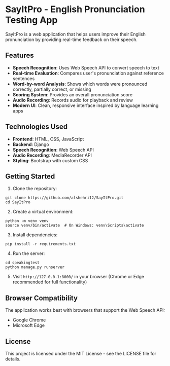 # SayItPro - English Pronunciation Testing App

SayItPro is a web application that helps users improve their English pronunciation by providing real-time feedback on their speech.

## Features

- **Speech Recognition**: Uses Web Speech API to convert speech to text
- **Real-time Evaluation**: Compares user's pronunciation against reference sentences
- **Word-by-word Analysis**: Shows which words were pronounced correctly, partially correct, or missing
- **Scoring System**: Provides an overall pronunciation score
- **Audio Recording**: Records audio for playback and review
- **Modern UI**: Clean, responsive interface inspired by language learning apps

## Technologies Used

- **Frontend**: HTML, CSS, JavaScript
- **Backend**: Django
- **Speech Recognition**: Web Speech API
- **Audio Recording**: MediaRecorder API
- **Styling**: Bootstrap with custom CSS

## Getting Started

1. Clone the repository:
```
git clone https://github.com/alshehri12/SayItPro.git
cd SayItPro
```

2. Create a virtual environment:
```
python -m venv venv
source venv/bin/activate  # On Windows: venv\Scripts\activate
```

3. Install dependencies:
```
pip install -r requirements.txt
```

4. Run the server:
```
cd speakingtest
python manage.py runserver
```

5. Visit `http://127.0.0.1:8000/` in your browser (Chrome or Edge recommended for full functionality)

## Browser Compatibility

The application works best with browsers that support the Web Speech API:
- Google Chrome
- Microsoft Edge

## License

This project is licensed under the MIT License - see the LICENSE file for details.
